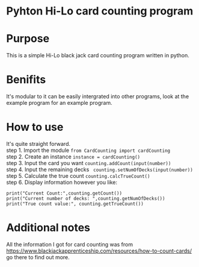 # Pyhton Hi-Lo card counting program

# Purpose
This is a simple Hi-Lo black jack card counting program written in python.
# Benifits
It's modular to it can be easily intergrated into other programs, look at the example program for an example program.
# How to use
It's quite straight forward.<br/>
step 1. Import the module ```from CardCounting import cardCounting```<br/>
step 2. Create an instance ```instance = cardCounting()```<br/>
step 3. Input the card you want ```counting.addCount(input(number))```<br/>
step 4. Input the remaining decks ``` counting.setNumOfDecks(input(number))```<br/>
step 5. Calculate the true count ```counting.calcTrueCount()```<br/>
step 6. Display information however you like:

    print("Current Count:",counting.getCount())
    print("Current number of decks: ",counting.getNumOfDecks())
    print("True count value:", counting.getTrueCount())
# Additional notes
All the information I got for card counting was from https://www.blackjackapprenticeship.com/resources/how-to-count-cards/ go there to find out more.

